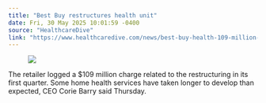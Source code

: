 ```yaml
---
title: "Best Buy restructures health unit"
date: Fri, 30 May 2025 10:01:59 -0400
source: "HealthcareDive"
link: "https://www.healthcaredive.com/news/best-buy-health-109-million-restructuring-charges/749368/"
---
```


<figure><div><img src="https://imgproxy.divecdn.com/3iFBkt8eLLJU7Cp5pdr2ymtNSLlgKb-tgig3-9_bw1o/g:ce/rs:fill:1600:900:1/Z3M6Ly9kaXZlc2l0ZS1zdG9yYWdlL2RpdmVpbWFnZS9HZXR0eUltYWdlcy0xNDI0MzM2ODQwLmpwZw==.webp" /></div></figure><p>The retailer logged a $109 million charge related to the restructuring in its first quarter. Some home health services have taken longer to develop than expected, CEO Corie Barry said Thursday.</p>